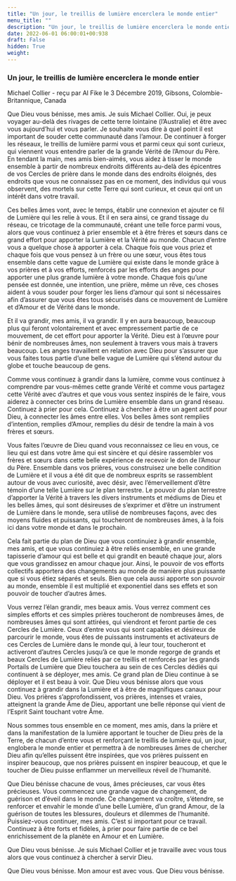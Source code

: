```yaml
---
title: "Un jour, le treillis de lumière encerclera le monde entier"
menu_title: ""
description: "Un jour, le treillis de lumière encerclera le monde entier"
date: 2022-06-01 06:00:01+00:938
draft: False
hidden: True
weight:
---
```

### Un jour, le treillis de lumière encerclera le monde entier

Michael Collier - reçu par Al Fike le 3 Décembre 2019, Gibsons, Colombie-Britannique, Canada

Que Dieu vous bénisse, mes amis. Je suis Michael Collier. Oui, je peux voyager au-delà des rivages de cette terre lointaine (l’Australie) et être avec vous aujourd’hui et vous parler. Je souhaite vous dire à quel point il est important de souder cette communauté dans l’amour. De continuer à forger les réseaux, le treillis de lumière parmi vous et parmi ceux qui sont curieux, qui viennent vous entendre parler de la grande Vérité de l’Amour du Père. En tendant la main, mes amis bien-aimés, vous aidez à tisser le monde ensemble à partir de nombreux endroits différents au-delà des épicentres de vos Cercles de prière dans le monde dans des endroits éloignés, des endroits que vous ne connaissez pas en ce moment, des individus qui vous observent, des mortels sur cette Terre qui sont curieux, et ceux qui ont un intérêt dans votre travail.

Ces belles âmes vont, avec le temps, établir une connexion et ajouter ce fil de Lumière qui les relie à vous. Et il en sera ainsi, ce grand tissage du réseau, ce tricotage de la communauté, créant une telle force parmi vous, alors que vous continuez à prier ensemble et à être frères et sœurs dans ce grand effort pour apporter la Lumière et la Vérité au monde. Chacun d’entre vous a quelque chose à apporter à cela. Chaque fois que vous priez et chaque fois que vous pensez à un frère ou une sœur, vous êtes tous ensemble dans cette vague de Lumière qui existe dans le monde grâce à vos prières et à vos efforts, renforcés par les efforts des anges pour apporter une plus grande lumière à votre monde. Chaque fois qu’une pensée est donnée, une intention, une prière, même un rêve, ces choses aident à vous souder pour forger les liens d’amour qui sont si nécessaires afin d’assurer que vous êtes tous sécurisés dans ce mouvement de Lumière et d’Amour et de Vérité dans le monde.

Et il va grandir, mes amis, il va grandir. Il y en aura beaucoup, beaucoup plus qui feront volontairement et avec empressement partie de ce mouvement, de cet effort pour apporter la Vérité. Dieu est à l’œuvre pour bénir de nombreuses âmes, non seulement à travers vous mais à travers beaucoup. Les anges travaillent en relation avec Dieu pour s’assurer que vous faites tous partie d’une belle vague de Lumière qui s’étend autour du globe et touche beaucoup de gens.

Comme vous continuez à grandir dans la lumière, comme vous continuez à comprendre par vous-mêmes cette grande Vérité et comme vous partagez cette Vérité avec d’autres et que vous vous sentez inspirés de le faire, vous aiderez à connecter ces brins de Lumière ensemble dans un grand réseau. Continuez à prier pour cela. Continuez à chercher à être un agent actif pour Dieu, à connecter les âmes entre elles. Vos belles âmes sont remplies d’intention, remplies d’Amour, remplies du désir de tendre la main à vos frères et sœurs.

Vous faites l’œuvre de Dieu quand vous reconnaissez ce lieu en vous, ce lieu qui est dans votre âme qui est sincère et qui désire rassembler vos frères et sœurs dans cette belle expérience de recevoir le don de l’Amour du Père. Ensemble dans vos prières, vous construisez une belle condition de Lumière et il vous a été dit que de nombreux esprits se rassemblent autour de vous avec curiosité, avec désir, avec l’émerveillement d’être témoin d’une telle Lumière sur le plan terrestre. Le pouvoir du plan terrestre d’apporter la Vérité à travers les divers instruments et médiums de Dieu et les belles âmes, qui sont désireuses de s’exprimer et d’être un instrument de Lumière dans le monde, sera utilisé de nombreuses façons, avec des moyens fluides et puissants, qui toucheront de nombreuses âmes, à la fois ici dans votre monde et dans le prochain.

Cela fait partie du plan de Dieu que vous continuiez à grandir ensemble, mes amis, et que vous continuiez à être reliés ensemble, en une grande tapisserie d’amour qui est belle et qui grandit en beauté chaque jour, alors que vous grandissez en amour chaque jour. Ainsi, le pouvoir de vos efforts collectifs apportera des changements au monde de manière plus puissante que si vous étiez séparés et seuls. Bien que cela aussi apporte son pouvoir au monde, ensemble il est multiplié et exponentiel dans ses effets et son pouvoir de toucher d’autres âmes.

Vous verrez l’élan grandir, mes beaux amis. Vous verrez comment ces simples efforts et ces simples prières toucheront de nombreuses âmes, de nombreuses âmes qui sont attirées, qui viendront et feront partie de ces Cercles de Lumière. Ceux d’entre vous qui sont capables et désireux de parcourir le monde, vous êtes de puissants instruments et activateurs de ces Cercles de Lumière dans le monde qui, à leur tour, toucheront et activeront d’autres Cercles jusqu’à ce que le monde regorge de grands et beaux Cercles de Lumière reliés par ce treillis et renforcés par les grands Portails de Lumière que Dieu touchera au sein de ces Cercles dédiés qui continuent à se déployer, mes amis. Ce grand plan de Dieu continue à se déployer et il est beau à voir.
Que Dieu vous bénisse alors que vous continuez à grandir dans la Lumière et à être de magnifiques canaux pour Dieu. Vos prières s’approfondissent, vos prières, intenses et vraies, atteignent la grande Âme de Dieu, apportant une belle réponse qui vient de l’Esprit Saint touchant votre Âme.

Nous sommes tous ensemble en ce moment, mes amis, dans la prière et dans la manifestation de la lumière apportant le toucher de Dieu près de la Terre, de chacun d’entre vous et renforçant le treillis de lumière qui, un jour, englobera le monde entier et permettra à de nombreuses âmes de chercher Dieu afin qu’elles puissent être inspirées, que vos prières puissent en inspirer beaucoup, que nos prières puissent en inspirer beaucoup, et que le toucher de Dieu puisse enflammer un merveilleux réveil de l’humanité.

Que Dieu bénisse chacune de vous, âmes précieuses, car vous êtes précieuses. Vous commencez une grande vague de changement, de guérison et d’éveil dans le monde. Ce changement va croître, s’étendre, se renforcer et envahir le monde d’une belle Lumière, d’un grand Amour, de la guérison de toutes les blessures, douleurs et dilemmes de l’humanité. Puissiez-vous continuer, mes amis. C’est si important pour ce travail. Continuez à être forts et fidèles, à prier pour faire partie de ce bel enrichissement de la planète en Amour et en Lumière.

Que Dieu vous bénisse. Je suis Michael Collier et je travaille avec vous tous alors que vous continuez à chercher à servir Dieu.

Que Dieu vous bénisse. Mon amour est avec vous. Que Dieu vous bénisse.



